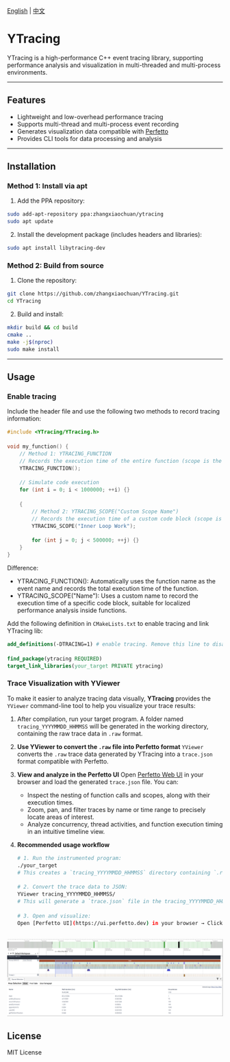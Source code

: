 [English](README.md) | [中文](README_zh.md)

# YTracing

YTracing is a high-performance C++ event tracing library, supporting performance analysis and visualization in multi-threaded and multi-process environments.

---

## Features

- Lightweight and low-overhead performance tracing  
- Supports multi-thread and multi-process event recording  
- Generates visualization data compatible with [Perfetto](https://perfetto.dev/)  
- Provides CLI tools for data processing and analysis  

---

## Installation

### Method 1: Install via apt

1. Add the PPA repository:
```bash
sudo add-apt-repository ppa:zhangxiaochuan/ytracing
sudo apt update
````

2. Install the development package (includes headers and libraries):

```bash
sudo apt install libytracing-dev
```

### Method 2: Build from source

1. Clone the repository:

```bash
git clone https://github.com/zhangxiaochuan/YTracing.git
cd YTracing
```

2. Build and install:

```bash
mkdir build && cd build
cmake ..
make -j$(nproc)
sudo make install
```

---

## Usage

### Enable tracing

Include the header file and use the following two methods to record tracing information:
```cpp
#include <YTracing/YTracing.h>

void my_function() {
    // Method 1: YTRACING_FUNCTION
    // Records the execution time of the entire function (scope is the whole function)
    YTRACING_FUNCTION();

    // Simulate code execution
    for (int i = 0; i < 1000000; ++i) {}

    {
        // Method 2: YTRACING_SCOPE("Custom Scope Name")
        // Records the execution time of a custom code block (scope is limited to the braces)
        YTRACING_SCOPE("Inner Loop Work");

        for (int j = 0; j < 500000; ++j) {}
    }
}
```
Difference:

* YTRACING_FUNCTION(): Automatically uses the function name as the event name and records the total execution time of the function.
* YTRACING_SCOPE("Name"): Uses a custom name to record the execution time of a specific code block, suitable for localized performance analysis inside functions.

Add the following definition in `CMakeLists.txt` to enable tracing and link YTracing lib:

```cmake
add_definitions(-DTRACING=1) # enable tracing. Remove this line to disable tracing

find_package(ytracing REQUIRED)
target_link_libraries(your_target PRIVATE ytracing)
```

### Trace Visualization with **YViewer**

To make it easier to analyze tracing data visually, **YTracing** provides the `YViewer` command-line tool to help you visualize your trace results:

1. After compilation, run your target program. A folder named `tracing_YYYYMMDD_HHMMSS` will be generated in the working directory, containing the raw trace data in `.raw` format.

2. **Use YViewer to convert the `.raw` file into Perfetto format**
   `YViewer` converts the `.raw` trace data generated by YTracing into a `trace.json` format compatible with Perfetto.

3. **View and analyze in the Perfetto UI**
   Open [Perfetto Web UI](https://ui.perfetto.dev) in your browser and load the generated `trace.json` file. You can:

    * Inspect the nesting of function calls and scopes, along with their execution times.
    * Zoom, pan, and filter traces by name or time range to precisely locate areas of interest.
    * Analyze concurrency, thread activities, and function execution timing in an intuitive timeline view.

4. **Recommended usage workflow**

   ```bash
   # 1. Run the instrumented program:
   ./your_target
   # This creates a `tracing_YYYYMMDD_HHMMSS` directory containing `.raw` files.

   # 2. Convert the trace data to JSON:
   YViewer tracing_YYYYMMDD_HHMMSS/
   # This will generate a `trace.json` file in the tracing_YYYYMMDD_HHMMSS directory.

   # 3. Open and visualize:
   Open [Perfetto UI](https://ui.perfetto.dev) in your browser → Click "Open trace file" → Select `trace.json`.
   ```
![](./trace_example.png)
---

## License

MIT License
